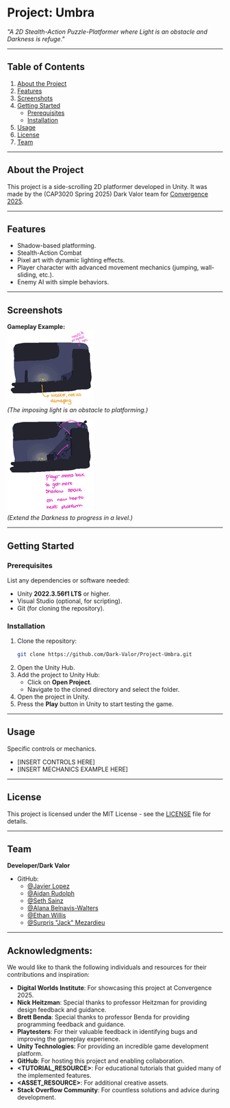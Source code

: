 # **Project: Umbra**
*"A 2D Stealth-Action Puzzle-Platformer where Light is an obstacle and Darkness is refuge."*

---

## **Table of Contents**
1. [About the Project](#about-the-project)  
2. [Features](#features)  
3. [Screenshots](#screenshots)  
4. [Getting Started](#getting-started)  
   - [Prerequisites](#prerequisites)  
   - [Installation](#installation)  
5. [Usage](#usage)  
6. [License](#license)  
7. [Team](#team)  

---

## **About the Project**
This project is a side-scrolling 2D platformer developed in Unity. It was made by the (CAP3020 Spring 2025) Dark Valor team for [Convergence 2025](https://www.behance.net/Convergence2025#).

---

## **Features**
- Shadow-based platforming.
- Stealth-Action Combat  
- Pixel art with dynamic lighting effects.  
- Player character with advanced movement mechanics (jumping, wall-sliding, etc.).  
- Enemy AI with simple behaviors.

---

## **Screenshots**

**Gameplay Example:**  
![Gameplay_Concept_01](GitHub/imgs/Gameplay_Concept_01.png)  
*(The imposing light is an obstacle to platforming.)*

![Gameplay Concept_02](GitHub/imgs/Gameplay_Concept_02.png)  
*(Extend the Darkness to progress in a level.)*

---

## **Getting Started**

### **Prerequisites**
List any dependencies or software needed:  
- Unity **2022.3.56f1 LTS** or higher.  
- Visual Studio (optional, for scripting).  
- Git (for cloning the repository).  

### **Installation**

1. Clone the repository:  
   ```bash
   git clone https://github.com/Dark-Valor/Project-Umbra.git
   ```
2. Open the Unity Hub.  
3. Add the project to Unity Hub:  
   - Click on **Open Project**.  
   - Navigate to the cloned directory and select the folder.  
4. Open the project in Unity.  
5. Press the **Play** button in Unity to start testing the game.

---

## **Usage**
Specific controls or mechanics.

- [INSERT CONTROLS HERE]
- [INSERT MECHANICS EXAMPLE HERE]

---

## **License**
This project is licensed under the MIT License - see the [LICENSE](LICENSE) file for details.

---

## **Team**
**Developer/Dark Valor**  

- GitHub:
  - [@Javier Lopez](https://github.com/JJRaderFTW)  
  - [@Aidan Rudolph](https://github.com/Aidan-Rudolph)
  - [@Seth Sainz](https://github.com/SethSainz)  
  - [@Alana Belnavis-Walters](https://github.com/humonae)  
  - [@Ethan Willis](https://github.com/ethanbwillis)
  - [@Surpris "Jack" Mezardieu](https://github.com/EmptySet-Exe)  



---

## **Acknowledgments**: 
  We would like to thank the following individuals and resources for their contributions and inspiration:
  - **Digital Worlds Institute**: For showcasing this project at Convergence 2025.
  - **Nick Heitzman**: Special thanks to professor Heitzman for providing design feedback and guidance.
  - **Brett Benda**: Special thanks to professor Benda for providing programming feedback and guidance.
  - **Playtesters**: For their valuable feedback in identifying bugs and improving the gameplay experience.
  - **Unity Technologies**: For providing an incredible game development platform.
  - **GitHub**: For hosting this project and enabling collaboration.  
  - **<TUTORIAL_RESOURCE>**: For educational tutorials that guided many of the implemented features.
  - **<ASSET_RESOURCE>**: For additional creative assets.
  - **Stack Overflow Community**: For countless solutions and advice during development.
